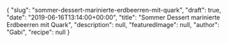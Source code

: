 {
    "slug": "sommer-dessert-marinierte-erdbeerren-mit-quark",
    "draft": true,
    "date": "2019-06-16T13:14:00+00:00",
    "title": "Sommer Dessert marinierte Erdbeerren mit Quark",
    "description": null,
    "featuredImage": null,
    "author": "Gabi",
    "recipe": null
}

